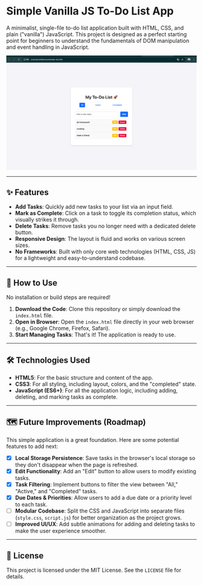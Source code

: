 # Simple Vanilla JS To-Do List App

A minimalist, single-file to-do list application built with HTML, CSS, and plain ("vanilla") JavaScript. This project is designed as a perfect starting point for beginners to understand the fundamentals of DOM manipulation and event handling in JavaScript.

![To-Do List App Screenshot](ScreenShot2.png)


---

## ✨ Features

* **Add Tasks**: Quickly add new tasks to your list via an input field.
* **Mark as Complete**: Click on a task to toggle its completion status, which visually strikes it through.
* **Delete Tasks**: Remove tasks you no longer need with a dedicated delete button.
* **Responsive Design**: The layout is fluid and works on various screen sizes.
* **No Frameworks**: Built with only core web technologies (HTML, CSS, JS) for a lightweight and easy-to-understand codebase.

---

## 🚀 How to Use

No installation or build steps are required!

1.  **Download the Code**: Clone this repository or simply download the `index.html` file.
2.  **Open in Browser**: Open the `index.html` file directly in your web browser (e.g., Google Chrome, Firefox, Safari).
3.  **Start Managing Tasks**: That's it! The application is ready to use.

---

## 🛠️ Technologies Used

* **HTML5**: For the basic structure and content of the app.
* **CSS3**: For all styling, including layout, colors, and the "completed" state.
* **JavaScript (ES6+)**: For all the application logic, including adding, deleting, and marking tasks as complete.

---

## 🗺️ Future Improvements (Roadmap)

This simple application is a great foundation. Here are some potential features to add next:

* [x] **Local Storage Persistence**: Save tasks in the browser's local storage so they don't disappear when the page is refreshed.
* [x] **Edit Functionality**: Add an "Edit" button to allow users to modify existing tasks.
* [x] **Task Filtering**: Implement buttons to filter the view between "All," "Active," and "Completed" tasks.
* [x] **Due Dates & Priorities**: Allow users to add a due date or a priority level to each task.
* [ ] **Modular Codebase**: Split the CSS and JavaScript into separate files (`style.css`, `script.js`) for better organization as the project grows.
* [ ] **Improved UI/UX**: Add subtle animations for adding and deleting tasks to make the user experience smoother.

---

## 📄 License

This project is licensed under the MIT License. See the `LICENSE` file for details.
